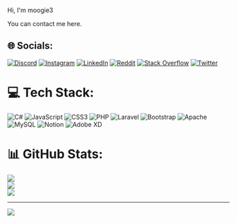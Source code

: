 Hi, I'm moogie3

You can contact me here.
## 🌐 Socials:
[![Discord](https://img.shields.io/badge/Discord-%237289DA.svg?logo=discord&logoColor=white)](https://discord.gg/icebear3#3119) 
[![Instagram](https://img.shields.io/badge/Instagram-%23E4405F.svg?logo=Instagram&logoColor=white)](https://instagram.com/jefrydwijaya) 
[![LinkedIn](https://img.shields.io/badge/LinkedIn-%230077B5.svg?logo=linkedin&logoColor=white)](https://linkedin.com/in/jefry-dwijaya-01b48521a) 
[![Reddit](https://img.shields.io/badge/Reddit-%23FF4500.svg?logo=Reddit&logoColor=white)](https://reddit.com/user/moogie3-) 
[![Stack Overflow](https://img.shields.io/badge/-Stackoverflow-FE7A16?logo=stack-overflow&logoColor=white)](https://stackoverflow.com/users/moogie3) 
[![Twitter](https://img.shields.io/badge/Twitter-%231DA1F2.svg?logo=Twitter&logoColor=white)](https://twitter.com/@jefrydwijaya3) 

# 💻 Tech Stack:
![C#](https://img.shields.io/badge/c%23-%23239120.svg?style=flat&logo=c-sharp&logoColor=white) 
![JavaScript](https://img.shields.io/badge/javascript-%23323330.svg?style=flat&logo=javascript&logoColor=%23F7DF1E) 
![CSS3](https://img.shields.io/badge/css3-%231572B6.svg?style=flat&logo=css3&logoColor=white) 
![PHP](https://img.shields.io/badge/php-%23777BB4.svg?style=flat&logo=php&logoColor=white) 
![Laravel](https://img.shields.io/badge/laravel-%23FF2D20.svg?style=flat&logo=laravel&logoColor=white) 
![Bootstrap](https://img.shields.io/badge/bootstrap-%23563D7C.svg?style=flat&logo=bootstrap&logoColor=white) 
![Apache](https://img.shields.io/badge/apache-%23D42029.svg?style=flat&logo=apache&logoColor=white) 
![MySQL](https://img.shields.io/badge/mysql-%2300f.svg?style=flat&logo=mysql&logoColor=white) 
![Notion](https://img.shields.io/badge/Notion-%23000000.svg?style=flat&logo=notion&logoColor=white)
![Adobe XD](https://img.shields.io/badge/Adobe%20XD-470137?style=flat&logo=Adobe%20XD&logoColor=#FF61F6)

# 📊 GitHub Stats:
![](https://github-readme-stats.vercel.app/api?username=moogie3&theme=dark&hide_border=false&include_all_commits=true&count_private=false)<br/>
![](https://github-readme-streak-stats.herokuapp.com/?user=moogie3&theme=dark&hide_border=false)<br/>
![](https://github-readme-stats.vercel.app/api/top-langs/?username=moogie3&theme=dark&hide_border=false&include_all_commits=true&count_private=false&layout=compact)

---
[![](https://visitcount.itsvg.in/api?id=moogie3&icon=2&color=0)](https://visitcount.itsvg.in)

